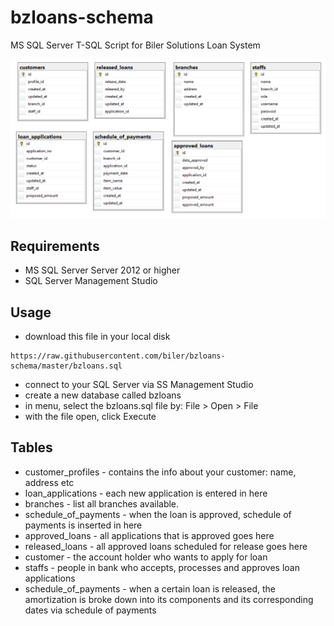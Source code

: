 # bzloans-schema
MS SQL Server T-SQL Script for Biler Solutions Loan System


![Entity Relationship Diagram](erd.png?raw=true "ERD")

## Requirements

* MS SQL Server Server 2012 or higher
* SQL Server Management Studio

## Usage


- download this file in your local disk
```
https://raw.githubusercontent.com/biler/bzloans-schema/master/bzloans.sql
```
- connect to your SQL Server via SS Management Studio
- create a new database called bzloans
- in menu, select the bzloans.sql file by:  File > Open > File
- with the file open, click Execute

## Tables

* customer_profiles - contains the info about your customer: name, address etc
* loan_applications - each new application is entered in here
* branches - list all branches available.
* schedule_of_payments - when the loan is approved, schedule of payments is inserted in here
* approved_loans - all applications that is approved goes here
* released_loans - all approved loans scheduled for release goes here
* customer - the account holder who wants to apply for loan
* staffs - people in bank who accepts, processes and approves loan applications
* schedule_of_payments - when a certain loan is released, the amortization is broke down into its components and its corresponding dates via schedule of payments
